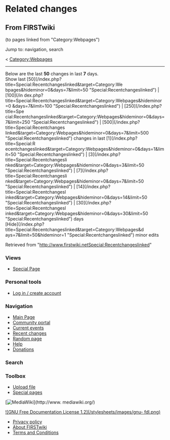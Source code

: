 # Related changes

## From FIRSTwiki

(to pages linked from "Category:Webpages")

Jump to: navigation, search

< [Category:Webpages](/index.php?title=Category:Webpages&redirect=no "Category:Webpages")

--------------------------------------------------------------------------------

Below are the last **50** changes in last **7** days.<br>
Show last [50](/index.php?title=Special:Recentchangeslinked&target=Category:We
bpages&hideminor=0&days=7&limit=50 "Special:Recentchangeslinked") | [100](/in
dex.php?title=Special:Recentchangeslinked&target=Category:Webpages&hideminor=0
&days=7&limit=100 "Special:Recentchangeslinked") | [250](/index.php?title=Spe
cial:Recentchangeslinked&target=Category:Webpages&hideminor=0&days=7&limit=250 "Special:Recentchangeslinked") | [500](/index.php?title=Special:Recentchanges
linked&target=Category:Webpages&hideminor=0&days=7&limit=500 "Special:Recentchangeslinked") changes in last [1](/index.php?title=Special:R
ecentchangeslinked&target=Category:Webpages&hideminor=0&days=1&limit=50 "Special:Recentchangeslinked") | [3](/index.php?title=Special:Recentchangesli
nked&target=Category:Webpages&hideminor=0&days=3&limit=50 "Special:Recentchangeslinked") | [7](/index.php?title=Special:Recentchangesli
nked&target=Category:Webpages&hideminor=0&days=7&limit=50 "Special:Recentchangeslinked") | [14](/index.php?title=Special:Recentchangesl
inked&target=Category:Webpages&hideminor=0&days=14&limit=50 "Special:Recentchangeslinked") | [30](/index.php?title=Special:Recentchangesl
inked&target=Category:Webpages&hideminor=0&days=30&limit=50 "Special:Recentchangeslinked") days<br>
[Hide](/index.php?title=Special:Recentchangeslinked&target=Category:Webpages&d
ays=7&limit=50&hideminor=1 "Special:Recentchangeslinked") minor edits

Retrieved from "<http://www.firstwiki.netSpecial:Recentchangeslinked>"

### Views

- [Special Page](Special:Recentchangeslinked/Category:Webpages)

### Personal tools

- [Log in / create account](/index.php?title=Special:Userlogin&returnto=Special:Recentchangeslinked)

[](Main_Page "Main Page")

### Navigation

- [Main Page](Main_Page)
- [Community portal](FIRSTwiki:Community_portal)
- [Current events](Current_events)
- [Recent changes](Special:Recentchanges)
- [Random page](Special:Random)
- [Help](Help:Contents)
- [Donations](FIRSTwiki:Site_support)

### Search

### Toolbox

- [Upload file](Special:Upload)
- [Special pages](Special:Specialpages)

[![MediaWiki](/skins/common/images/poweredby_mediawiki_88x31.png)](http://www.
mediawiki.org/)

[![GNU Free Documentation License 1.2](/stylesheets/images/gnu-
fdl.png)](http://www.gnu.org/copyleft/fdl.html)

- [Privacy policy](FIRSTwiki:Privacy_policy "FIRSTwiki:Privacy policy")
- [About FIRSTwiki](FIRSTwiki:About "FIRSTwiki:About")
- [Terms and Conditions](FIRSTwiki:Terms_and_conditions "FIRSTwiki:Terms and conditions")
